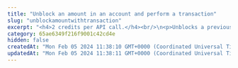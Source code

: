 ```yaml
---
title: "Unblock an amount in an account and perform a transaction"
slug: "unblockamountwithtransaction"
excerpt: "<h4>2 credits per API call.</h4><br/>\n<p>Unblocks a previously blocked amount in an account and invokes a ledger transaction from that account to a different recipient.\nIf the request fails, the amount is not unblocked.</p>"
category: 65ae6349f216f9001c42cd4e
hidden: false
createdAt: "Mon Feb 05 2024 11:38:10 GMT+0000 (Coordinated Universal Time)"
updatedAt: "Mon Feb 05 2024 11:38:11 GMT+0000 (Coordinated Universal Time)"
---
```

